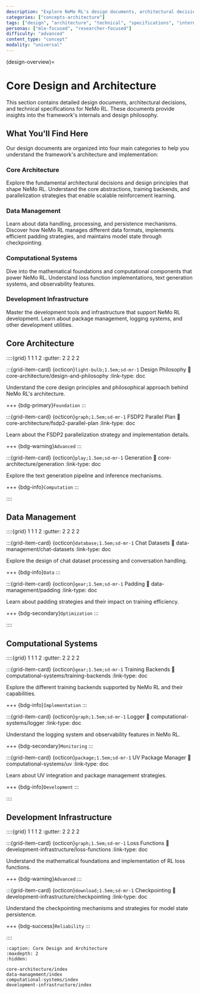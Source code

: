 ```yaml
---
description: "Explore NeMo RL's design documents, architectural decisions, and technical specifications for understanding the framework's internals"
categories: ["concepts-architecture"]
tags: ["design", "architecture", "technical", "specifications", "internals", "core-architecture"]
personas: ["mle-focused", "researcher-focused"]
difficulty: "advanced"
content_type: "concept"
modality: "universal"
---
```


(design-overview)=
# Core Design and Architecture

This section contains detailed design documents, architectural decisions, and technical specifications for NeMo RL. These documents provide insights into the framework's internals and design philosophy.

## What You'll Find Here

Our design documents are organized into four main categories to help you understand the framework's architecture and implementation:

### **Core Architecture** 
Explore the fundamental architectural decisions and design principles that shape NeMo RL. Understand the core abstractions, training backends, and parallelization strategies that enable scalable reinforcement learning.

### **Data Management**
Learn about data handling, processing, and persistence mechanisms. Discover how NeMo RL manages different data formats, implements efficient padding strategies, and maintains model state through checkpointing.

### **Computational Systems**
Dive into the mathematical foundations and computational components that power NeMo RL. Understand loss function implementations, text generation systems, and observability features.

### **Development Infrastructure**
Master the development tools and infrastructure that support NeMo RL development. Learn about package management, logging systems, and other development utilities.

## Core Architecture

::::{grid} 1 1 1 2
:gutter: 2 2 2 2

:::{grid-item-card} {octicon}`light-bulb;1.5em;sd-mr-1` Design Philosophy
:link: core-architecture/design-and-philosophy
:link-type: doc

Understand the core design principles and philosophical approach behind NeMo RL's architecture.

+++
{bdg-primary}`Foundation`
:::

:::{grid-item-card} {octicon}`graph;1.5em;sd-mr-1` FSDP2 Parallel Plan
:link: core-architecture/fsdp2-parallel-plan
:link-type: doc

Learn about the FSDP2 parallelization strategy and implementation details.

+++
{bdg-warning}`Advanced`
:::

:::{grid-item-card} {octicon}`play;1.5em;sd-mr-1` Generation
:link: core-architecture/generation
:link-type: doc

Explore the text generation pipeline and inference mechanisms.

+++
{bdg-info}`Computation`
:::

::::

## Data Management

::::{grid} 1 1 1 2
:gutter: 2 2 2 2

:::{grid-item-card} {octicon}`database;1.5em;sd-mr-1` Chat Datasets
:link: data-management/chat-datasets
:link-type: doc

Explore the design of chat dataset processing and conversation handling.

+++
{bdg-info}`Data`
:::

:::{grid-item-card} {octicon}`gear;1.5em;sd-mr-1` Padding
:link: data-management/padding
:link-type: doc

Learn about padding strategies and their impact on training efficiency.

+++
{bdg-secondary}`Optimization`
:::

::::

## Computational Systems

::::{grid} 1 1 1 2
:gutter: 2 2 2 2

:::{grid-item-card} {octicon}`gear;1.5em;sd-mr-1` Training Backends
:link: computational-systems/training-backends
:link-type: doc

Explore the different training backends supported by NeMo RL and their capabilities.

+++
{bdg-info}`Implementation`
:::

:::{grid-item-card} {octicon}`graph;1.5em;sd-mr-1` Logger
:link: computational-systems/logger
:link-type: doc

Understand the logging system and observability features in NeMo RL.

+++
{bdg-secondary}`Monitoring`
:::

:::{grid-item-card} {octicon}`package;1.5em;sd-mr-1` UV Package Manager
:link: computational-systems/uv
:link-type: doc

Learn about UV integration and package management strategies.

+++
{bdg-info}`Development`
:::

::::

## Development Infrastructure

::::{grid} 1 1 1 2
:gutter: 2 2 2 2

:::{grid-item-card} {octicon}`graph;1.5em;sd-mr-1` Loss Functions
:link: development-infrastructure/loss-functions
:link-type: doc

Understand the mathematical foundations and implementation of RL loss functions.

+++
{bdg-warning}`Advanced`
:::

:::{grid-item-card} {octicon}`download;1.5em;sd-mr-1` Checkpointing
:link: development-infrastructure/checkpointing
:link-type: doc

Understand the checkpointing mechanisms and strategies for model state persistence.

+++
{bdg-success}`Reliability`
:::

::::

```{toctree}
:caption: Core Design and Architecture
:maxdepth: 2
:hidden:

core-architecture/index
data-management/index
computational-systems/index
development-infrastructure/index
```


